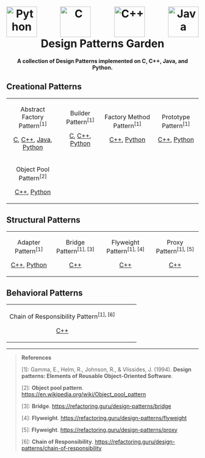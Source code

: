 <h1 align="center">
    <div style="display: flex; justify-content: space-between;">
        <a><img src="https://s3.dualstack.us-east-2.amazonaws.com/pythondotorg-assets/media/community/logos/python-logo-only.png" alt="Python" style="height: 80px;"></a>
        <a><img src="https://upload.wikimedia.org/wikipedia/commons/1/19/C_Logo.png" alt="C" style="height: 80px;"></a>
        <a><img src="https://upload.wikimedia.org/wikipedia/commons/thumb/1/18/ISO_C%2B%2B_Logo.svg/306px-ISO_C%2B%2B_Logo.svg.png" alt="C++" style="height: 80px;"></a>
        <a><img src="https://upload.wikimedia.org/wikipedia/en/thumb/3/30/Java_programming_language_logo.svg/800px-Java_programming_language_logo.svg.png" alt="Java" style="height: 80px;"></a>
    </div>
    Design Patterns Garden
</h1>

<h4 align="center">A collection of Design Patterns implemented on C, C++, Java, and Python.</h4>

## Creational Patterns

| | | | |
| --- | --- | --- | --- |
| <p align='center'>Abstract Factory Pattern<sup>\[1\]</sup></p><p align='center'>[C](./c/creational/abstract_factory.c), [C++](./cpp/creational/abstract_factory.cpp), [Java](./java/creational/AbstractFactory.java), [Python](./python/creational/abstract_factory.py)</p> | <p align='center'>Builder Pattern<sup>\[1\]</sup></p><p align='center'>[C](./c/creational/builder.c), [C++](./cpp/creational/builder.cpp), [Python](./python/creational/builder.py)</p> | <p align='center'>Factory Method Pattern<sup>\[1\]</sup></p><p align='center'>[C++](./cpp/creational/factory_method.cpp), [Python](./python/creational/factory_method.py)</p> | <p align='center'>Prototype Pattern<sup>\[1\]</sup></p><p align='center'>[C++](./cpp/creational/prototype.cpp), [Python](./python/creational/prototype.py)</p> |
| <p align='center'>Object Pool Pattern<sup>\[2\]</sup></p><p align='center'>[C++](./cpp/creational/object_pool.cpp), [Python](./python/creational/object_pool.py)</p> |

## Structural Patterns

| | | | |
| --- | --- | --- | --- |
| <p align='center'>Adapter Pattern<sup>\[1\]</sup></p><p align='center'>[C++](./cpp/structural/adapter.cpp), [Python](./python/structural/adapter.py)</p> | <p align='center'>Bridge Pattern<sup>\[1\], \[3\]</sup></p><p align='center'>[C++](./cpp/structural/bridge.cpp)</p> | <p align='center'>Flyweight Pattern<sup>\[1\], \[4\]</sup></p><p align='center'>[C++](./cpp/structural/flyweight.cpp)</p> | <p align='center'>Proxy Pattern<sup>\[1\], \[5\]</sup></p><p align='center'>[C++](./cpp/structural/proxy.cpp)</p> 

## Behavioral Patterns

| | | | |
| --- | --- | --- | --- |
| <p align='center'>Chain of Responsibility Pattern<sup>\[1\], \[6\]</sup></p><p align='center'>[C++](./cpp/behavioral/chain_of_responsibility.cpp)</p> |

--- 

> **References**
>
> \[1\]: Gamma, E., Helm, R., Johnson, R., & Vlissides, J. (1994). **Design patterns: Elements of Reusable Object-Oriented Software**.
> 
> \[2\]: **Object pool pattern**. https://en.wikipedia.org/wiki/Object_pool_pattern
>
> \[3\]: **Bridge**. https://refactoring.guru/design-patterns/bridge
>
> \[4\]: **Flyweight**. https://refactoring.guru/design-patterns/flyweight
>
> \[5\]: **Flyweight**. https://refactoring.guru/design-patterns/proxy
>
> \[6\]: **Chain of Responsibility**. https://refactoring.guru/design-patterns/chain-of-responsibility
